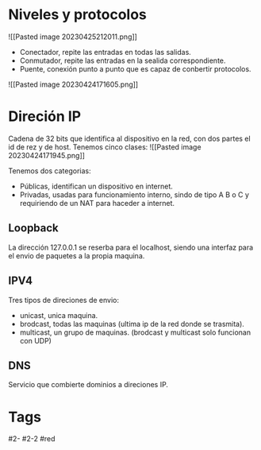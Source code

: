 # Niveles y protocolos

![[Pasted image 20230425212011.png]]

- Conectador, repite las entradas en todas las salidas.
- Conmutador, repite las entradas en la sealida correspondiente.
- Puente, conexión punto a punto que es capaz de conbertir protocolos.

![[Pasted image 20230424171605.png]]

# Direción IP
Cadena de 32 bits que identifica al dispositivo en la red, con dos partes el id de rez y de host.
Tenemos cinco clases:
![[Pasted image 20230424171945.png]]

Tenemos dos categorias:
- Públicas, identifican un dispositivo en internet.
- Privadas, usadas para funcionamiento interno, sindo de tipo A B o C y requiriendo de un NAT para haceder a internet.
## Loopback
La dirección 127.0.0.1 se reserba para el localhost, siendo una interfaz para el envio de paquetes a la propia maquina.
## IPV4
Tres tipos de direciones de envio:
- unicast, unica maquina.
- brodcast, todas las maquinas (ultima ip de la red donde se trasmita).
- multicast, un grupo de maquinas.
(brodcast y multicast solo funcionan con UDP)
## DNS
Servicio que combierte dominios a direciones IP.
# Tags
#2- 
#2-2 
#red 